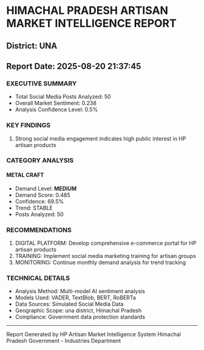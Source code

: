 # HIMACHAL PRADESH ARTISAN MARKET INTELLIGENCE REPORT
## District: UNA
## Report Date: 2025-08-20 21:37:45

### EXECUTIVE SUMMARY
- Total Social Media Posts Analyzed: 50
- Overall Market Sentiment: 0.238
- Analysis Confidence Level: 0.5%

### KEY FINDINGS
1. Strong social media engagement indicates high public interest in HP artisan products

### CATEGORY ANALYSIS

#### METAL CRAFT
- Demand Level: **MEDIUM**
- Demand Score: 0.485
- Confidence: 69.5%
- Trend: STABLE
- Posts Analyzed: 50

### RECOMMENDATIONS
1. DIGITAL PLATFORM: Develop comprehensive e-commerce portal for HP artisan products
2. TRAINING: Implement social media marketing training for artisan groups
3. MONITORING: Continue monthly demand analysis for trend tracking

### TECHNICAL DETAILS
- Analysis Method: Multi-model AI sentiment analysis
- Models Used: VADER, TextBlob, BERT, RoBERTa
- Data Sources: Simulated Social Media Data
- Geographic Scope: una district, Himachal Pradesh
- Compliance: Government data protection standards

---
Report Generated by HP Artisan Market Intelligence System
Himachal Pradesh Government - Industries Department
